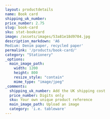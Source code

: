 ```yaml
---
layout: productdetails
name: Book card
shipping_uk_number: 
price_number: 2.75
slug: book-card
sku: stat-bookcard
image: /assets/images/53a81e18d9704.jpg
description_markdown: 'A6
Medium: Denim paper, recycled paper'
permalink: '/products/book-card/'
category: "Stationery"
_options:
  main_image_path:
    width: 1200
    height: 800
    resize_style: "contain"
    mime_type: "image/jpeg"
_comments:
  shipping_uk_number: Add the UK shipping cost
  price_number: Digits only
  sku: Your own unique product reference
  main_image_path: Upload an image
  category: 'i.e. tableware'
---
```


